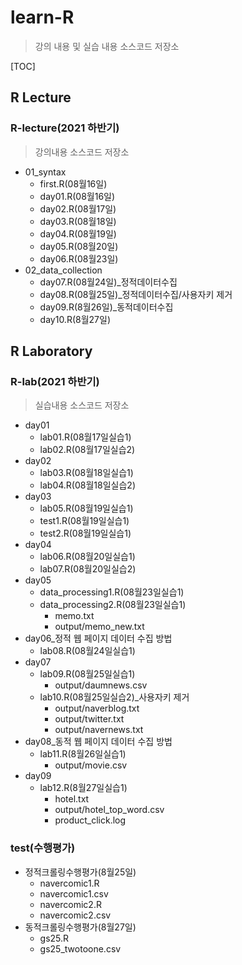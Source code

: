 # learn-R

> 강의 내용 및 실습 내용 소스코드 저장소

[TOC]

## R Lecture

### R-lecture(2021 하반기)

> 강의내용 소스코드 저장소

* 01_syntax
  * first.R(08월16일)
  * day01.R(08월16일)
  * day02.R(08월17일)
  * day03.R(08월18일)
  * day04.R(08월19일)
  * day05.R(08월20일)
  * day06.R(08월23일)
* 02_data_collection
  * day07.R(08월24일)_정적데이터수집
  * day08.R(08월25일)_정적데이터수집/사용자키 제거
  * day09.R(8월26일)_동적데이터수집
  * day10.R(8월27일)



## R Laboratory

### R-lab(2021 하반기)

> 실습내용 소스코드 저장소

* day01
  * lab01.R(08월17일실습1)
  * lab02.R(08월17일실습2)
* day02
  * lab03.R(08월18일실습1)
  * lab04.R(08월18일실습2)
* day03
  * lab05.R(08월19일실습1)
  * test1.R(08월19일실습1)
  * test2.R(08월19일실습1)
* day04
  * lab06.R(08월20일실습1)
  * lab07.R(08월20일실습2)
* day05
  * data_processing1.R(08월23일실습1)
  * data_processing2.R(08월23일실습1)
    * memo.txt
    * output/memo_new.txt
* day06_정적 웹 페이지 데이터 수집 방법
  * lab08.R(08월24일실습1)
* day07
  * lab09.R(08월25일실습1)
    * output/daumnews.csv
  * lab10.R(08월25일실습2)_사용자키 제거
    * output/naverblog.txt
    * output/twitter.txt
    * output/navernews.txt
* day08_동적 웹 페이지 데이터 수집 방법
  * lab11.R(8월26일실습1)
    * output/movie.csv
* day09
  * lab12.R(8월27일실습1)
    * hotel.txt
    * output/hotel_top_word.csv
    * product_click.log



### test(수행평가)

* 정적크롤링수행평가(8월25일)
  * navercomic1.R
  * navercomic1.csv
  * navercomic2.R
  * navercomic2.csv
* 동적크롤링수행평가(8월27일)
  * gs25.R
  * gs25_twotoone.csv

